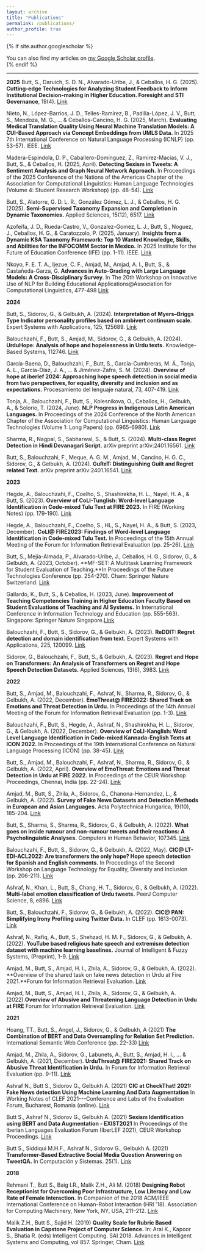 ```yaml
---
layout: archive
title: "Publications"
permalink: /publications/
author_profile: true
---
```


{% if site.author.googlescholar %}
  <div class="wordwrap">You can also find my articles on <a href="{{site.author.googlescholar}}">my Google Scholar profile</a>.</div>
{% endif %}


---
**2025**
Butt, S., Daruich, S. D. N., Alvarado-Uribe, J., & Ceballos, H. G. (2025). **Cutting-edge Technologies for Analyzing Student Feedback to Inform Institutional Decision-making in Higher Education. Foresight and STI Governance**, 19(4). [Link](https://foresight-journal.hse.ru/article/view/28047)

Nieto, N., López-Barrios, J. D., Telles-Ramírez, B., Padilla-López, J. V., Butt, S., Mendoza, M. G., ... & Ceballos-Cancino, H. G. (2025, March). **Evaluating Medical Translation Quality Using Neural Machine Translation Models: A CUI-Based Approach via Concept Embeddings from UMLS Data.** In 2025 7th International Conference on Natural Language Processing (ICNLP) (pp. 53-57). IEEE. [Link](https://ieeexplore.ieee.org/abstract/document/11108351)

Madera-Espíndola, D. P., Caballero-Domínguez, Z., Ramírez-Macías, V. J., Butt, S., & Ceballos, H. (2025, April). **Detecting Sexism in Tweets: A Sentiment Analysis and Graph Neural Network Approach.** In Proceedings of the 2025 Conference of the Nations of the Americas Chapter of the Association for Computational Linguistics: Human Language Technologies (Volume 4: Student Research Workshop) (pp. 48-54). [Link](https://aclanthology.org/2025.naacl-srw.5/)

Butt, S., Alatorre, G. D. L. R., González Gómez, L. J., & Ceballos, H. G. (2025). **Semi-Supervised Taxonomy Expansion and Completion in Dynamic Taxonomies.** Applied Sciences, 15(12), 6517. [Link](https://www.mdpi.com/2076-3417/15/12/6517)

Azofeifa, J. D., Rueda-Castro, V., Gonzalez-Gomez, L. J., Butt, S., Noguez, J., Ceballos, H. G., & Caratozzolo, P. (2025, January). **Insights from a Dynamic KSA Taxonomy Framework: Top 10 Wanted Knowledge, Skills, and Abilities for the INFOCOMM Sector in Mexico.** In 2025 Institute for the Future of Education Conference (IFE) (pp. 1-11). IEEE. [Link](https://ieeexplore.ieee.org/abstract/document/11025071)

Nkoyo, F. E. T. A., Ijezue, C. F., Amjad, M., Amjad, A. I., Butt, S., & Castañeda-Garza, G. **Advances in Auto-Grading with Large Language Models: A Cross-Disciplinary Survey**. In The 20th Workshop on Innovative Use of NLP for Building Educational Applications@Association for Computational Linguistics, 477-498 [Link](https://aclanthology.org/2025.bea-1.35.pdf)

**2024**

Butt, S., Sidorov, G., & Gelbukh, A. (2024). **Interpretation of Myers–Briggs Type Indicator personality profiles based on ambivert continuum scale.** Expert Systems with Applications, 125, 125689. [Link](https://doi.org/10.1016/j.eswa.2024.125689)

Balouchzahi, F., Butt, S., Amjad, M., Sidorov, G., & Gelbukh, A. (2024). **UrduHope: Analysis of hope and hopelessness in Urdu texts.** Knowledge-Based Systems, 112746. [Link](https://www.sciencedirect.com/science/article/pii/S0950705124013807)

García-Baena, D., Balouchzahi, F., Butt, S., García-Cumbreras, M. Á., Tonja, A. L., García-Díaz, J. A., ... & Jiménez-Zafra, S. M. (2024). **Overview of hope at iberlef 2024: Approaching hope speech detection in social media from two perspectives, for equality, diversity and inclusion and as expectations.** Procesamiento del lenguaje natural, 73, 407-419. [Link](http://journal.sepln.org/sepln/ojs/ojs/index.php/pln/article/view/6627)

Tonja, A., Balouchzahi, F., Butt, S., Kolesnikova, O., Ceballos, H., Gelbukh, A., & Solorio, T. (2024, June). **NLP Progress in Indigenous Latin American Languages.** In Proceedings of the 2024 Conference of the North American Chapter of the Association for Computational Linguistics: Human Language Technologies (Volume 1: Long Papers) (pp. 6965-6980). [Link](https://aclanthology.org/2024.naacl-long.385/)

Sharma, R., Nagpal, S., Sabharwal, S., & Butt, S. (2024). **Multi-class Regret Detection in Hindi Devanagari Script.** arXiv preprint arXiv:2401.16561.
[Link](https://arxiv.org/abs/2401.16561)

Butt, S., Balouchzahi, F., Meque, A. G. M., Amjad, M., Cancino, H. G. C., Sidorov, G., & Gelbukh, A. (2024). **GuReT: Distinguishing Guilt and Regret related Text.** arXiv preprint arXiv:2401.16541. [Link](https://arxiv.org/abs/2401.16541)


**2023**

Hegde, A., Balouchzahi, F., Coelho, S., Shashirekha, H. L., Nayel, H. A., & Butt, S. (2023). **Overview of CoLI-Tunglish: Word-level Language Identification in Code-mixed Tulu Text at FIRE 2023.** In FIRE (Working Notes) (pp. 179-190). [Link](https://ceur-ws.org/Vol-3681/T4-1.pdf)  

Hegde, A., Balouchzahi, F., Coelho, S., HL, S., Nayel, H. A., & Butt, S. (2023, December). **CoLI@ FIRE2023: Findings of Word-level Language Identification in Code-mixed Tulu Text.** In Proceedings of the 15th Annual Meeting of the Forum for Information Retrieval Evaluation (pp. 25-26). [Link](https://dl.acm.org/doi/abs/10.1145/3632754.3633075)   

Butt, S., Mejía-Almada, P., Alvarado-Uribe, J., Ceballos, H. G., Sidorov, G., & Gelbukh, A. (2023, October). **MF-SET: A Multitask Learning Framework for Student Evaluation of Teaching.**In Proceedings of the Future Technologies Conference (pp. 254-270). Cham: Springer Nature Switzerland. [Link](https://link.springer.com/chapter/10.1007/978-3-031-47454-5_20)

Gallardo, K., Butt, S., & Ceballos, H. (2023, June). **Improvement of Teaching Competencies Training in Higher Education Faculty Based on Student Evaluations of Teaching and AI Systems.** In International Conference in Information Technology and Education (pp. 555-563). Singapore: Springer Nature Singapore.[Link](https://link.springer.com/chapter/10.1007/978-981-99-5414-8_51)

Balouchzahi, F., Butt, S., Sidorov, G., & Gelbukh, A. (2023). **ReDDIT: Regret detection and domain identification from text.** Expert Systems with Applications, 225, 120099. [Link](https://www.sciencedirect.com/science/article/abs/pii/S0957417423006012)

Sidorov, G., Balouchzahi, F., Butt, S., & Gelbukh, A. (2023). **Regret and Hope on Transformers: An Analysis of Transformers on Regret and Hope Speech Detection Datasets.** Applied Sciences, 13(6), 3983. [Link](https://www.mdpi.com/2076-3417/13/6/3983)

**2022**
    

Butt, S., Amjad, M., Balouchzahi, F., Ashraf, N., Sharma, R., Sidorov, G., & Gelbukh, A. (2022, December). **EmoThreat@ FIRE2022: Shared Track on Emotions and Threat Detection in Urdu.** In Proceedings of the 14th Annual Meeting of the Forum for Information Retrieval Evaluation (pp. 1-3). [Link](https://dl.acm.org/doi/abs/10.1145/3574318.3574327)

Balouchzahi, F., Butt, S., Hegde, A., Ashraf, N., Shashirekha, H. L., Sidorov, G., & Gelbukh, A. (2022, December). **Overview of CoLI-Kanglish: Word Level Language Identification in Code-mixed Kannada-English Texts at ICON 2022.** In Proceedings of the 19th International Conference on Natural Language Processing (ICON) (pp. 38-45). [Link](https://aclanthology.org/2022.icon-wlli.8.pdf)

Butt, S., Amjad, M., Balouchzahi, F., Ashraf, N., Sharma, R., Sidorov, G., & Gelbukh, A. (2022, April). **Overview of EmoThreat: Emotions and Threat Detection in Urdu at FIRE 2022.** In Proceedings of the CEUR Workshop Proceedings, Chennai, India (pp. 22-24). [Link](https://ceur-ws.org/Vol-3395/T4-1.pdf)

Amjad, M., Butt, S., Zhila, A., Sidorov, G., Chanona-Hernandez, L., & Gelbukh, A. (2022). **Survey of Fake News Datasets and Detection Methods in European and Asian Languages.** Acta Polytechnica Hungarica, 19(10), 185-204. [Link](http://acta.uni-obuda.hu/Amjad_Butt_Zhila_Sidorov_ChanonaHernandez_Gelbukh_128.pdf)

Butt, S., Sharma, S., Sharma, R., Sidorov, G., & Gelbukh, A. (2022). **What goes on inside rumour and non-rumour tweets and their reactions: A Psycholinguistic Analyses.** Computers in Human Behavior, 107345. [Link](https://www.sciencedirect.com/science/article/abs/pii/S0747563222001674)

Balouchzahi, F., Butt, S., Sidorov, G., & Gelbukh, A. (2022, May). **CIC@ LT-EDI-ACL2022: Are transformers the only hope? Hope speech detection for Spanish and English comments.** In Proceedings of the Second Workshop on Language Technology for Equality, Diversity and Inclusion (pp. 206-211). [Link](https://aclanthology.org/2022.ltedi-1.28/)

Ashraf, N., Khan, L., Butt, S., Chang, H. T., Sidorov, G., & Gelbukh, A. (2022). **Multi-label emotion classification of Urdu tweets.** PeerJ Computer Science, 8, e896. [Link](https://peerj.com/articles/cs-896/)

Butt, S., Balouchzahi, F., Sidorov, G., & Gelbukh, A. (2022). **CIC@ PAN: Simplifying Irony Profiling using Twitter Data.** In CLEF (pp. 1613-0073). [Link](https://ceur-ws.org/Vol-3180/paper-191.pdf)

Ashraf, N., Rafiq, A., Butt, S., Shehzad, H. M. F., Sidorov, G., & Gelbukh, A. (2022). **YouTube based religious hate speech and extremism detection dataset with machine learning baselines.** Journal of Intelligent & Fuzzy Systems, (Preprint), 1-9. [Link](https://content.iospress.com/articles/journal-of-intelligent-and-fuzzy-systems/ifs219264)

Amjad, M., Butt, S., Amjad, H. I., Zhila, A., Sidorov, G., & Gelbukh, A. (2022). **Overview of the shared task on fake news detection in Urdu at Fire 2021.**Forum for Information Retrieval Evaluation. [Link](https://arxiv.org/pdf/2207.05133.pdf)

Amjad, M., Butt, S., Amjad, H. I., Zhila, A., Sidorov, G., & Gelbukh, A. (2022).**Overview of Abusive and Threatening Language Detection in Urdu at FIRE** Forum for Information Retrieval Evaluation. [Link](https://arxiv.org/pdf/2207.06710.pdf)

**2021**
    

Hoang, TT., Butt, S., Angel, J., Sidorov, G., & Gelbukh, A (2021) **The Combination of BERT and Data Oversampling for Relation Set Prediction.** International Semantic Web Conference (pp. 22-33) [Link](https://ceur-ws.org/Vol-3119/paper3.pdf)

Amjad, M., Zhila, A., Sidorov, G., Labunets, A., Butt, S., Amjad, H. I., ... & Gelbukh, A. (2021, December). **UrduThreat@ FIRE2021: Shared Track on Abusive Threat Identification in Urdu.** In Forum for Information Retrieval Evaluation (pp. 9-11). [Link](https://www.researchgate.net/profile/Maaz-Amjad/publication/358134752_UrduThreat_FIRE2021_Shared_Track_on_Abusive_Threat_Identification_in_Urdu/links/61f2f9a15779d35951da8f5b/UrduThreat-FIRE2021-Shared-Track-on-Abusive-Threat-Identification-in-Urdu.pdf)

Ashraf N., Butt S., Sidorov G., Gelbukh A. (2021) **CIC at CheckThat! 2021: Fake News detection Using Machine Learning And Data Augmentation** In Working Notes of CLEF 2021---Conference and Labs of the Evaluation Forum, Bucharest, Romania (online). [Link](https://ceur-ws.org/Vol-2936/paper-34.pdf)

Butt S., Ashraf N., Sidorov G., Gelbukh A. (2021) **Sexism Identification using BERT and Data Augmentation - EXIST2021** In Proceedings of the Iberian Languages Evaluation Forum (IberLEF 2021), CEUR Workshop Proceedings. [Link](https://ceur-ws.org/Vol-2943/exist_paper4.pdf)

Butt S., Siddiqui M.H.F., Ashraf N., Sidorov G., Gelbukh A. (2021) **Transformer-Based Extractive Social Media Question Answering on TweetQA.** In Computación y Sistemas. 25(1). [Link](https://cys.cic.ipn.mx/ojs/index.php/CyS/article/view/3897)

**2018**
    

Rehmani T., Butt S., Baig I.R., Malik Z.H., Ali M. (2018) **Designing Robot Receptionist for Overcoming Poor Infrastructure, Low Literacy and Low Rate of Female Interaction.** In Companion of the 2018 ACM/IEEE International Conference on Human-Robot Interaction (HRI '18). Association for Computing Machinery, New York, NY, USA, 211–212. [Link](https://dl.acm.org/doi/abs/10.1145/3173386.3177041)

Malik Z.H., Butt S., Sajid H. (2019) **Quality Scale for Rubric Based Evaluation in Capstone Project of Computer Science.** In: Arai K., Kapoor S., Bhatia R. (eds) Intelligent Computing. SAI 2018. Advances in Intelligent Systems and Computing, vol 857. Springer, Cham. [Link](https://link.springer.com/chapter/10.1007/978-3-030-01177-2_16)

